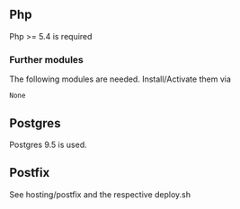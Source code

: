 ## Php ##
Php >= 5.4 is required
### Further modules ###
The following modules are needed. Install/Activate them via

```
None
```
## Postgres ##
Postgres 9.5 is used.
## Postfix ##
See hosting/postfix and the respective deploy.sh
